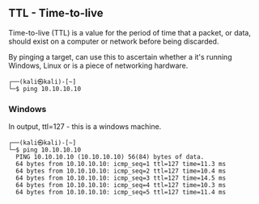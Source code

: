 ## TTL - Time-to-live
Time-to-live (TTL) is a value for the period of time that a packet, or data, should exist on a computer or network before being discarded.

By pinging a target, can use this to ascertain whether a it's running Windows, Linux or is a piece of networking hardware.

```bash:
┌──(kali㉿kali)-[~]
└─$ ping 10.10.10.10
```

### Windows
In output, ttl=127 - this is a windows machine.
```bash:
┌──(kali㉿kali)-[~]
└─$ ping 10.10.10.10
  PING 10.10.10.10 (10.10.10.10) 56(84) bytes of data.
  64 bytes from 10.10.10.10: icmp_seq=1 ttl=127 time=11.3 ms
  64 bytes from 10.10.10.10: icmp_seq=2 ttl=127 time=10.4 ms
  64 bytes from 10.10.10.10: icmp_seq=3 ttl=127 time=14.5 ms
  64 bytes from 10.10.10.10: icmp_seq=4 ttl=127 time=10.3 ms
  64 bytes from 10.10.10.10: icmp_seq=5 ttl=127 time=11.4 ms
```
